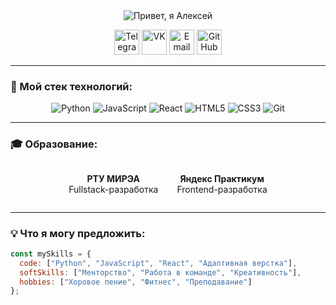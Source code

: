 <div align="center">

<!-- Анимированный заголовок -->
<img src="https://readme-typing-svg.herokuapp.com?font=Fira+Code&weight=600&size=24&duration=4000&pause=1000&color=22D3F7&center=true&width=500&lines=Привет,+я+Алексей+👋;Фронтенд-разработчик+из+Москвы;Студент+РТУ+МИРЭА;Люблю+творить" alt="Привет, я Алексей" />

<!-- Стильные значки соцсетей -->
[<img src="https://img.icons8.com/fluency/48/000000/telegram-app.png" width="40" alt="Telegram"/>](https://t.me/alexsemen0v)
[<img src="https://img.icons8.com/color/48/000000/vk-com.png" width="40" alt="VK"/>](https://m.vk.com/alexsemen0v)
[<img src="https://img.icons8.com/color/48/000000/gmail.png" width="40" alt="Email"/>](mailto:alexsem737@ya.ru)
[<img src="https://img.icons8.com/fluency/48/000000/github.png" width="40" alt="GitHub"/>](https://github.com/al7xey)

</div>

---

### 🎨 Мой стек технологий:
<div align="center">
  <img src="https://img.icons8.com/color/48/000000/python.png" alt="Python" title="Python"/>
  <img src="https://img.icons8.com/color/48/000000/javascript.png" alt="JavaScript" title="JavaScript"/>
  <img src="https://img.icons8.com/ultraviolet/40/000000/react.png" alt="React" title="React"/>
  <img src="https://img.icons8.com/color/48/000000/html-5.png" alt="HTML5" title="HTML5"/>
  <img src="https://img.icons8.com/color/48/000000/css3.png" alt="CSS3" title="CSS3"/>
  <img src="https://img.icons8.com/color/48/000000/git.png" alt="Git" title="Git"/>
</div>

---

### 🎓 Образование:
<div align="center" style="display: flex; justify-content: center; gap: 30px;">
  
<div>
  <p><b>РТУ МИРЭА</b><br>Fullstack-разработка</p>
</div>

<div>
  <p><b>Яндекс Практикум</b><br>Frontend-разработка</p>
</div>

</div>

---

### 💡 Что я могу предложить:
```javascript
const mySkills = {
  code: ["Python", "JavaScript", "React", "Адаптивная верстка"],
  softSkills: ["Менторство", "Работа в команде", "Креативность"],
  hobbies: ["Хоровое пение", "Фитнес", "Преподавание"]
};
